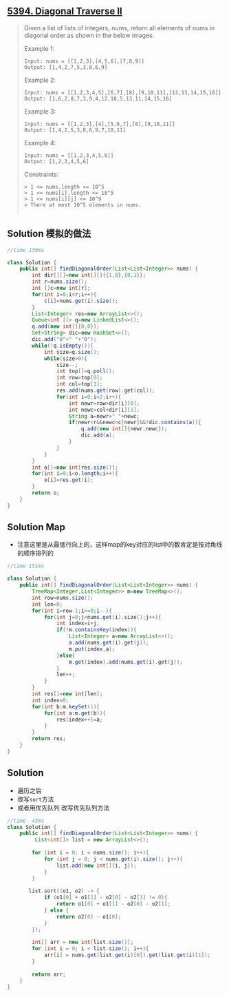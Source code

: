 ## [5394. Diagonal Traverse II](https://leetcode-cn.com/problems/diagonal-traverse-ii/)

> Given a list of lists of integers, nums, return all elements of nums in diagonal order as shown in the below images.
>
>
> Example 1:
>
> 
>
> ```
> Input: nums = [[1,2,3],[4,5,6],[7,8,9]]
> Output: [1,4,2,7,5,3,8,6,9]
> ```
>
>
> Example 2:
>
> 
>
> ```
> Input: nums = [[1,2,3,4,5],[6,7],[8],[9,10,11],[12,13,14,15,16]]
> Output: [1,6,2,8,7,3,9,4,12,10,5,13,11,14,15,16]
> ```
>
>
> Example 3:
>
> ```
> Input: nums = [[1,2,3],[4],[5,6,7],[8],[9,10,11]]
> Output: [1,4,2,5,3,8,6,9,7,10,11]
> ```
>
>
> Example 4:
>
> ```
> Input: nums = [[1,2,3,4,5,6]]
> Output: [1,2,3,4,5,6]
> ```
>
>
> Constraints:
>
> ```
> > 1 <= nums.length <= 10^5
> > 1 <= nums[i].length <= 10^5
> > 1 <= nums[i][j] <= 10^9
> > There at most 10^5 elements in nums.
> 
> 
> ```
>
> 
>

## Solution 模拟的做法

```java
//time 139ms

class Solution {
    public int[] findDiagonalOrder(List<List<Integer>> nums) {
        int dir[][]=new int[][]{{1,0},{0,1}};
        int r=nums.size();
        int []c=new int[r];
        for(int i=0;i<r;i++){
            c[i]=nums.get(i).size();
        }
        List<Integer> res=new ArrayList<>();
        Queue<int []> q=new LinkedList<>();
        q.add(new int[]{0,0});
        Set<String> dic=new HashSet<>();
        dic.add("0"+" "+"0");
        while(!q.isEmpty()){
            int size=q.size();
            while(size>0){
                size--;
                int top[]=q.poll();
                int row=top[0];
                int col=top[1];
                res.add(nums.get(row).get(col));
                for(int i=0;i<2;i++){
                    int newr=row+dir[i][0];
                    int newc=col+dir[i][1];
                    String a=newr+" "+newc;
                    if(newr<r&&newc<c[newr]&&!dic.contains(a)){
                        q.add(new int[]{newr,newc});
                        dic.add(a);
                    }
                } 
            }
        }
        int o[]=new int[res.size()];
        for(int i=0;i<o.length;i++){
            o[i]=res.get(i);
        }
        return o;
    }
}
```

## Solution Map

* 注意这里是从最低行向上的，这样map的key对应的list中的数肯定是按对角线的顺序排列的

```java
//time 151ms

class Solution {
    public int[] findDiagonalOrder(List<List<Integer>> nums) {
        TreeMap<Integer,List<Integer>> m=new TreeMap<>();
        int row=nums.size();
        int len=0;
        for(int i=row-1;i>=0;i--){
            for(int j=0;j<nums.get(i).size();j++){
                int index=i+j;
                if(!m.containsKey(index)){
                    List<Integer> a=new ArrayList<>();
                    a.add(nums.get(i).get(j));
                    m.put(index,a);
                }else{
                    m.get(index).add(nums.get(i).get(j));
                }
                len++;
            }
        }
        int res[]=new int[len];
        int index=0;
        for(int b:m.keySet()){
            for(int a:m.get(b)){
                res[index++]=a;
            }
        }
        return res;
    }
}
```

## Solution

* 遍历之后 
* 改写```sort```方法
* 或者用优先队列 改写优先队列方法

```java
//time  43ms
class Solution {
    public int[] findDiagonalOrder(List<List<Integer>> nums) {
         List<int[]> list = new ArrayList<>();
        
        for (int i = 0; i < nums.size(); i++){
            for (int j = 0; j < nums.get(i).size(); j++){
                list.add(new int[]{i, j});
            }
        }
        
       list.sort((o1, o2) -> {
            if (o1[0] + o1[1] - o2[0] - o2[1] != 0){
                return o1[0] + o1[1] - o2[0] - o2[1];
            } else {
                return o2[0] - o1[0];
            }
        });
        
        int[] arr = new int[list.size()];
        for (int i = 0; i < list.size(); i++){
            arr[i] = nums.get(list.get(i)[0]).get(list.get(i)[1]);
        }
        
        return arr;
    }
}
```


